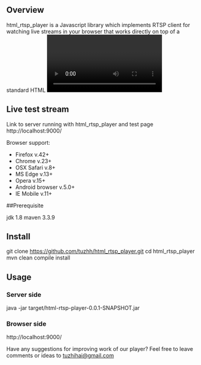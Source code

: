## Overview

html_rtsp_player is a Javascript library which implements RTSP client for watching live streams in your browser 
that works directly on top of a standard HTML <video> element. 
It requires support of HTML5 Video with Media Sources Extensions for playback. Also player relies on server-side websocket 
proxy for retransmitting RTSP streams to browser.

## Live test stream

Link to server running with html_rtsp_player and test page http://localhost:9000/

Browser support: 

* Firefox v.42+
* Chrome v.23+
* OSX Safari v.8+
* MS Edge v.13+
* Opera v.15+
* Android browser v.5.0+
* IE Mobile v.11+


##Prerequisite

jdk 1.8
maven 3.3.9

## Install

git clone https://github.com/tuzhh/html_rtsp_player.git
cd html_rtsp_player
mvn clean compile install

## Usage

### Server side

java -jar target/html-rtsp-player-0.0.1-SNAPSHOT.jar

### Browser side

http://localhost:9000/

Have any suggestions for improving work of our player? 
Feel free to leave comments or ideas to tuzhihai@gmail.com
